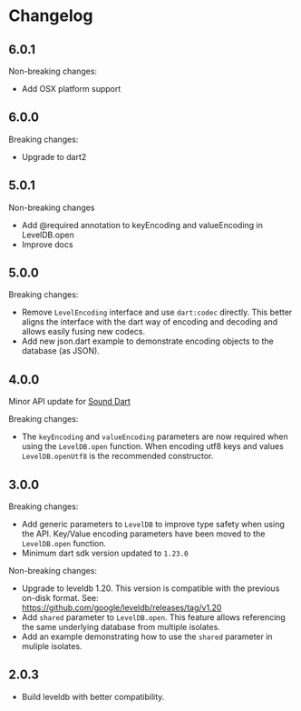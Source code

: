 # Changelog

## 6.0.1

Non-breaking changes:

- Add OSX platform support

## 6.0.0

Breaking changes:
- Upgrade to dart2

## 5.0.1

Non-breaking changes

- Add @required annotation to keyEncoding and valueEncoding in LevelDB.open
- Improve docs

## 5.0.0

Breaking changes:

- Remove `LevelEncoding` interface and use `dart:codec` directly. This better aligns the interface with
the dart way of encoding and decoding and allows easily fusing new codecs. 
- Add new json.dart example to demonstrate encoding objects to the database (as JSON).

## 4.0.0

Minor API update for [Sound Dart](https://www.dartlang.org/guides/language/sound-dart)
 
Breaking changes:
- The `keyEncoding` and `valueEncoding` parameters are now required when using the `LevelDB.open` function.
When encoding utf8 keys and values `LevelDB.openUtf8` is the recommended constructor. 

## 3.0.0

Breaking changes:

- Add generic parameters to `LevelDB` to improve type safety when using the API.
Key/Value encoding parameters have been moved to the `LevelDB.open` function.
- Minimum dart sdk version updated to `1.23.0`

Non-breaking changes:

- Upgrade to leveldb 1.20. This version is compatible with the previous on-disk format. See: https://github.com/google/leveldb/releases/tag/v1.20
- Add `shared` parameter to `LevelDB.open`. This feature allows referencing
the same underlying database from multiple isolates.
- Add an example demonstrating how to use the `shared` parameter in muliple
isolates.

## 2.0.3

- Build leveldb with better compatibility.
